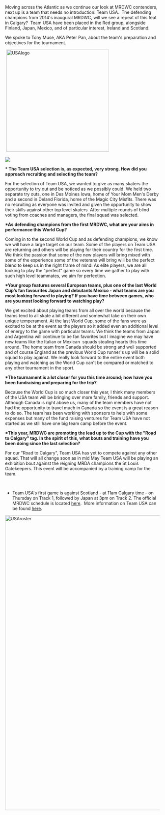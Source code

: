 <html><body><p>Moving across the Atlantic as we continue our look at MRDWC contenders, next up is a team that needs no introduction: Team USA.  The defending champions from 2014's inaugural MRDWC, will we see a repeat of this feat in Calgary?  Team USA have been placed in the Red group, alongside Finland, Japan, Mexico, and of particular interest, Ireland and Scotland.

We spoke to Tony Muse, AKA Peter Pan, about the team's preparation and objectives for the tournament.
</p><p class="rmTop t_mbgc"> <img class="wp-image-7932 aligncenter" src="/2016/06/usalogo.jpg" alt="USAlogo" width="334" height="333"></p>
<p id="ReadMessageScrollableSection" class="rmMessages ClearBoth">
</p><p class="rmSubject">
</p><p class="rmButtons"><span class="rmPrev"><img class="i_rm_p" src="https://dub113.mail.live.com/ol/clear.gif"></span></p>
<p dir="ltr"><strong>* The Team USA selection is, as expected, very strong. How did you approach recruiting and selecting the team?</strong></p>
For the selection of Team USA, we wanted to give as many skaters the opportunity to try out and be noticed as we possibly could. We held two separate try outs, one in Des Moines Iowa, home of Your Mom Men's Derby and a second in Deland Florida, home of the Magic City Misfits. There was no recruiting as everyone was invited and given the opportunity to show their skills against other top level skaters. After multiple rounds of blind voting from coaches and managers, the final squad was selected.
<p dir="ltr"><strong>*As defending champions from the first MRDWC, what are your aims in performance this World Cup?</strong></p>
Coming in to the second World Cup and as defending champions, we know we will have a large target on our team. Some of the players on Team USA are returning and others will be playing for their country for the first time. We think the passion that some of the new players will bring mixed with some of the experience some of the veterans will bring will be the perfect blend to keep us in the right frame of mind. As elite players, we are all looking to play the "perfect" game so every time we gather to play with such high level teammates, we aim for perfection.
<p dir="ltr"><strong>*Your group features several European teams, plus one of the last World Cup’s fan favourites Japan and debutants Mexico - what teams are you most looking forward to playing? If you have time between games, who are you most looking forward to watching play?</strong></p>
We get excited about playing teams from all over the world because the teams tend to all skate a bit different and somewhat take on their own unique temperament. At the last World Cup, some of the fans were as excited to be at the event as the players so it added even an additional level of energy to the game with particular teams. We think the teams from Japan and Argentina will continue to be fan favorites but I imagine we may have new teams like the Italian or Mexican  squads stealing hearts this time around. The home team from Canada should be strong and well supported and of course England as the previous World Cup runner's up will be a solid squad to play against. We really look forward to the entire event both playing and watching as the World Cup can't be compared or matched to any other tournament in the sport.
<p dir="ltr"><strong>*The tournament is a lot closer for you this time around; how have you been fundraising and preparing for the trip?</strong></p>
Because the World Cup is so much closer this year, I think many members of the USA team will be bringing over more family, friends and support. Although Canada is right above us, many of the team members have not had the opportunity to travel much in Canada so the event is a great reason to do so. The team has been working with sponsors to help with some expenses but many of the fund raising ventures for Team USA have not started as we still have one big team camp before the event.
<p dir="ltr"><strong>*This year, MRDWC are promoting the lead up to the Cup with the "Road to Calgary" tag. In the spirit of this, what bouts and training have you been doing since the last selection?</strong></p>
For our "Road to Calgary", Team USA has yet to compete against any other squad. That will all change soon as in mid May Team USA will be playing an exhibition bout against the reigning MRDA champions the St Louis Gatekeepers. This event will be accompanied by a training camp for the team.

 
<ul>
	<li>Team USA's first game is against Scotland - at 11am Calgary time - on Thursday on Track 1, followed by Japan at 3pm on Track 2. The official MRDWC schedule is located <a href="http://mrdwc.com/schedule-2016/" target="_blank">here</a>.  More information on Team USA can be found <a href="https://www.facebook.com/teamusamensrollerderby/?fref=ts">here</a>.</li>
</ul>
<img class="size-full wp-image-7933 aligncenter" src="/2016/06/usaroster.jpg" alt="USAroster" width="960" height="960"></body></html>
